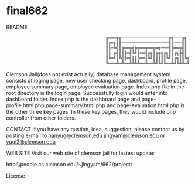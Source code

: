 # final662
README

                                          ╔═══╦╗──────────────────╔╗───╔╗
                                          ║╔═╗║║──────────────────║║───║║
                                          ║║─╚╣║╔══╦╗╔╦══╦══╦═╗───║╠══╦╣║
                                          ║║─╔╣║║║═╣╚╝║══╣╔╗║╔╗╗╔╗║║╔╗╠╣║
                                          ║╚═╝║╚╣║═╣║║╠══║╚╝║║║║║╚╝║╔╗║║╚╗
                                          ╚═══╩═╩══╩╩╩╩══╩══╩╝╚╝╚══╩╝╚╩╩═╝
                                          
Clemson Jail(does not exist actually) database management system consists of loging page, new user checking page, dashboard, profile page, employee summary page, employee evaluation page. Index.php file in the root directory is the login page. Successfully login would enter into dashboard folder. Index.php is the dashboard page and page-profile.html.php,page-summary.html.php and page-evaluation.html.php is the other three key pages. In these key pages, they would include php controller from other folders.

CONTACT
If you have any qustion, idea, suggestion, please contact us by posting e-mail to hanyug@clemson.edu jingyam@clemson.edu or yuqi2@clemson.edu

WEB SITE
Visit our web site of clemson jail for lastest update:

http:\\\people.cs.clemson.edu/~jingyam/662/project/

License


